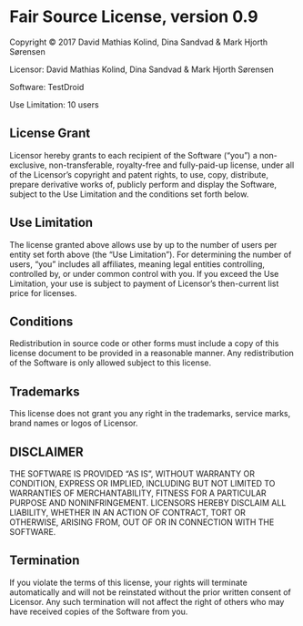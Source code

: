 # Fair Source License, version 0.9

Copyright © 2017 David Mathias Kolind, Dina Sandvad & Mark Hjorth Sørensen

Licensor: David Mathias Kolind, Dina Sandvad & Mark Hjorth Sørensen

Software: TestDroid

Use Limitation: 10 users

## License Grant
Licensor hereby grants to each recipient of the Software (“you”) a non-exclusive, non-transferable, royalty-free and fully-paid-up license, under all of the Licensor’s copyright and patent rights, to use, copy, distribute, prepare derivative works of, publicly perform and display the Software, subject to the Use Limitation and the conditions set forth below.

## Use Limitation
The license granted above allows use by up to the number of users per entity set forth above (the “Use Limitation”). For determining the number of users, “you” includes all affiliates, meaning legal entities controlling, controlled by, or under common control with you. If you exceed the Use Limitation, your use is subject to payment of Licensor’s then-current list price for licenses.

## Conditions
Redistribution in source code or other forms must include a copy of this license document to be provided in a reasonable manner. Any redistribution of the Software is only allowed subject to this license.

## Trademarks
This license does not grant you any right in the trademarks, service marks, brand names or logos of Licensor.

## DISCLAIMER
THE SOFTWARE IS PROVIDED “AS IS”, WITHOUT WARRANTY OR CONDITION, EXPRESS OR IMPLIED, INCLUDING BUT NOT LIMITED TO WARRANTIES OF MERCHANTABILITY, FITNESS FOR A PARTICULAR PURPOSE AND NONINFRINGEMENT. LICENSORS HEREBY DISCLAIM ALL LIABILITY, WHETHER IN AN ACTION OF CONTRACT, TORT OR OTHERWISE, ARISING FROM, OUT OF OR IN CONNECTION WITH THE SOFTWARE.

## Termination
If you violate the terms of this license, your rights will terminate automatically and will not be reinstated without the prior written consent of Licensor. Any such termination will not affect the right of others who may have received copies of the Software from you.